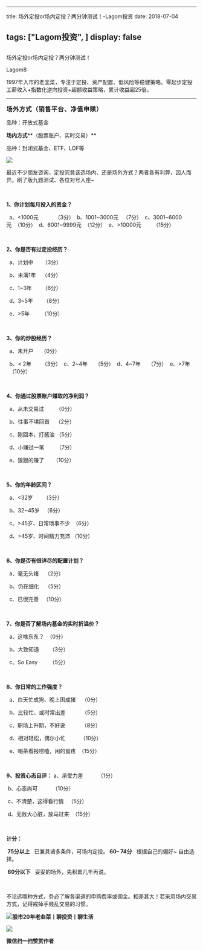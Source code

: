 
---
title:   场外定投or场内定投？两分钟测试！-Lagom投资
date: 2018-07-04

tags: ["Lagom投资", ]
display: false
---


## 



场外定投or场内定投？两分钟测试！




Lagom8




1997年入市的老韭菜，专注于定投、资产配置、低风险等稳健策略。零起步定投工薪收入+指数化逆向投资+超额收益策略，累计收益超25倍。


****





**<strong style="font-size: 16px;letter-spacing: 1px;white-space: normal;">场外方式**</strong>**<strong style="font-size: 16px;letter-spacing: 1px;white-space: normal;">（销售平台、净值申赎）**</strong>

品种：开放式基金



**场内方式****（股票账户、实时交易）**

品种：封闭式基金、ETF、LOF等



<img class="" data-copyright="0" data-ratio="0.05776173285198556" data-s="300,640" src="https://mmbiz.qpic.cn/mmbiz_png/ZB4WjgjLjJW3KtDibicU3BB1HNQ9lDS2M5oGRnchkNPRzYsc0Ua6CIu7rZH3vAficcBEPYHU9ZTPqkic1sicT8CaxQQ/640?wx_fmt=png" data-type="png" data-w="554" style=""/>

最近不少朋友咨询，定投究竟该选场内、还是场外方式？两者各有利弊，因人而异。刷了版九题测试、各位对号入座~

&nbsp;

**1、你计划每月投入的资金？**

&nbsp; a、&lt;1000元&nbsp; &nbsp; &nbsp; &nbsp; &nbsp; &nbsp;（3分）&nbsp; b、1001~3000元&nbsp; &nbsp;（7分）&nbsp; c、3001~6000元&nbsp;&nbsp;（10分）&nbsp; d、6001~9999元&nbsp;&nbsp;（12分）&nbsp; e、&gt;10000元&nbsp; &nbsp; &nbsp; &nbsp;&nbsp;（15分）

&nbsp;

**2、你是否有过定投经历？**

&nbsp; a、计划中 &nbsp;&nbsp;&nbsp;&nbsp;&nbsp;（3分）

&nbsp; b、未满1年 &nbsp;&nbsp;&nbsp;（4分）

&nbsp; c、1~3年 &nbsp;&nbsp;&nbsp;&nbsp;&nbsp;&nbsp;（6分）

&nbsp; d、3~5年 &nbsp;&nbsp;&nbsp;&nbsp;&nbsp;&nbsp;（8分）

&nbsp; e、&gt;5年&nbsp; &nbsp; &nbsp; &nbsp;&nbsp;（10分）

&nbsp;

**3、你的炒股经历？**

&nbsp; a、未开户&nbsp; &nbsp; &nbsp;（0分）

&nbsp; b、&lt; 2年 &nbsp;&nbsp;&nbsp;&nbsp;&nbsp;&nbsp;（3分）&nbsp; c、2~4年&nbsp;&nbsp;&nbsp;&nbsp;&nbsp;（5分）&nbsp; d、4~7年&nbsp;&nbsp;&nbsp;&nbsp;&nbsp;（7分）&nbsp; e、&gt;7年&nbsp; &nbsp; &nbsp;&nbsp;（10分）

&nbsp;

**4、你通过股票账户赚取的净利润？**

&nbsp; a、从未交易过&nbsp; &nbsp; &nbsp; &nbsp;&nbsp;（0分）

&nbsp; b、往事不堪回首 &nbsp;&nbsp;&nbsp;（2分）

&nbsp; c、刚回本，打酱油&nbsp;（5分）

&nbsp; d、小赚过一笔&nbsp; &nbsp; &nbsp; &nbsp;&nbsp;（7分）

&nbsp; e、狠狠的赚了&nbsp; &nbsp; &nbsp;&nbsp;（10分）

&nbsp;

**5、你的年龄区间？**

&nbsp; a、&lt;32岁&nbsp; &nbsp; &nbsp; &nbsp;（3分）

&nbsp; b、32~45岁 &nbsp;&nbsp;（6分）

&nbsp; c、&gt;45岁、日常琐事不少&nbsp;&nbsp;（6分）

&nbsp; d、&gt;45岁、时间精力充沛 （10分）

&nbsp;

**6、你是否有很详尽的配置计划？**

&nbsp; a、毫无头绪&nbsp; &nbsp;&nbsp;（2分）

&nbsp; b、仍在细化&nbsp; &nbsp;&nbsp;（5分）

&nbsp; c、已很完善 &nbsp;&nbsp;（10分）

&nbsp;

**7、你是否了解场内基金的实时折溢价？**

&nbsp; a、这啥东东？ &nbsp;（0分）

&nbsp; b、大致知道&nbsp; &nbsp; &nbsp; &nbsp;（3分）

&nbsp; c、So Easy &nbsp;&nbsp;&nbsp;&nbsp;&nbsp;&nbsp;&nbsp;（5分）

&nbsp;

**8、你日常的工作强度？**

&nbsp; a、白天忙成狗、晚上困成猪 &nbsp;&nbsp;&nbsp;（0分）

&nbsp; b、比较忙、或时常出差&nbsp; &nbsp; &nbsp; &nbsp; &nbsp; &nbsp;（5分）

&nbsp; c、职场上升期，不好说&nbsp; &nbsp; &nbsp; &nbsp; &nbsp; &nbsp;（8分）

&nbsp; d、相对轻松，偶尔小忙&nbsp; &nbsp; &nbsp; &nbsp; &nbsp;&nbsp;（10分）

&nbsp; e、喝茶看报唠嗑，闲的蛋疼&nbsp;&nbsp;（15分）

&nbsp;

**9、投资心态自评：**&nbsp;a、承受力差 &nbsp;&nbsp;&nbsp;&nbsp;&nbsp;&nbsp;&nbsp;&nbsp;&nbsp;（1分）

&nbsp;b、心态尚可 &nbsp;&nbsp;&nbsp;&nbsp;&nbsp;&nbsp;&nbsp;&nbsp;&nbsp;（10分）

&nbsp;c、不清楚，这得看行情 &nbsp;&nbsp;（5分）

&nbsp;d、无敌大心脏，放马过来 &nbsp;（15分）

&nbsp;

**计分：**

**&nbsp;75分以上**&nbsp; &nbsp;已兼具诸多条件，可场内定投。**&nbsp;60– 74分**&nbsp; &nbsp;根据自己的偏好~ 自由选择。

**&nbsp;60分以下**&nbsp; &nbsp;妥妥的场外，先积累几年再说。

&nbsp;



不论选哪种方式，务必了解各渠道的申购费率或佣金。相差甚大！若采用场内交易方式，记得戒掉手贱乱交易的习惯。

<img class="" data-copyright="0" data-ratio="0.05776173285198556" data-s="300,640" src="https://mmbiz.qpic.cn/mmbiz_png/ZB4WjgjLjJW3KtDibicU3BB1HNQ9lDS2M5oGRnchkNPRzYsc0Ua6CIu7rZH3vAficcBEPYHU9ZTPqkic1sicT8CaxQQ/640?wx_fmt=png" data-type="png" data-w="554" style=""/>**股市20年老韭菜丨聊投资丨聊生活**

<img class="" data-copyright="0" data-ratio="0.390625" data-s="300,640" src="https://mmbiz.qpic.cn/mmbiz_png/ZB4WjgjLjJW3KtDibicU3BB1HNQ9lDS2M5AHEoeiaz0dQ4NfIRjBMuXvyJn8dXWm7ftklb0xqheiaMia0zbkyMJiaKzA/640?wx_fmt=png" data-type="png" data-w="640" style=""/>


**微信扫一扫赞赏作者**















